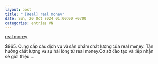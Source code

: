 ```yaml
---
layout: post
title: " [Real] real money"
date: Sun, 20 Oct 2024 01:00:00 +0700
categories: entries VN
---
```

[real money](https://hnue.edu.vn/real-money.htm)

$965. Cung cấp các dịch vụ và sản phẩm chất lượng của real money. Tận hưởng chất lượng và sự hài lòng từ real money.Cơ sở đào tạo và tiếp nhận sẽ giới thiệu ...

